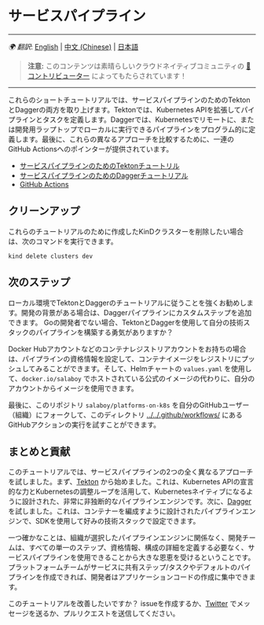 # サービスパイプライン

---
*🌍 翻訳*: [English](README.md) | [中文 (Chinese)](README-zh.md) | [日本語](README-ja.md)
> **注意:** このコンテンツは素晴らしいクラウドネイティブコミュニティの [🌟 コントリビューター](https://github.com/salaboy/platforms-on-k8s/graphs/contributors) によってもたらされています！
---

これらのショートチュートリアルでは、サービスパイプラインのためのTektonとDaggerの両方を取り上げます。Tektonでは、Kubernetes APIを拡張してパイプラインとタスクを定義します。Daggerでは、Kubernetesでリモートに、または開発用ラップトップでローカルに実行できるパイプラインをプログラム的に定義します。最後に、これらの異なるアプローチを比較するために、一連のGitHub Actionsへのポインターが提供されています。

- [サービスパイプラインのためのTektonチュートリル](tekton/README-ja.md)
- [サービスパイプラインのためのDaggerチュートリアル](dagger/README-ja.md)
- [GitHub Actions](github-actions/README-ja.md)

## クリーンアップ

これらのチュートリアルのために作成したKinDクラスターを削除したい場合は、次のコマンドを実行できます。

```shell
kind delete clusters dev
```

## 次のステップ

ローカル環境でTektonとDaggerのチュートリアルに従うことを強くお勧めします。開発の背景がある場合は、Daggerパイプラインにカスタムステップを追加できます。
Goの開発者でない場合、TektonとDaggerを使用して自分の技術スタックのパイプラインを構築する勇気がありますか？

Docker Hubアカウントなどのコンテナレジストリアカウントをお持ちの場合は、パイプラインの資格情報を設定して、コンテナイメージをレジストリにプッシュしてみることができます。そして、Helmチャートの `values.yaml` を使用して、`docker.io/salaboy` でホストされている公式のイメージの代わりに、自分のアカウントからイメージを使用できます。

最後に、このリポジトリ `salaboy/platforms-on-k8s` を自分のGitHubユーザー（組織）にフォークして、このディレクトリ [../../.github/workflows/](../../.github/workflows/) にあるGitHubアクションの実行を試すことができます。

## まとめと貢献

このチュートリアルでは、サービスパイプラインの2つの全く異なるアプローチを試しました。まず、[Tekton](https://tekton.dev) から始めました。これは、Kubernetes APIの宣言的な力とKubernetesの調整ループを活用して、Kubernetesネイティブになるように設計された、非常に非独断的なパイプラインエンジンです。次に、[Dagger](https://dagger.io) を試しました。これは、コンテナーを編成すように設計されたパイプラインエンジンで、SDKを使用して好みの技術スタックで設定できます。

一つ確かなことは、組織が選択したパイプラインエンジンに関係なく、開発チームは、すべての単一のステップ、資格情報、構成の詳細を定義する必要なく、サービスパイプラインを使用できることから大きな恩恵を受けるということです。プラットフォームチームがサービスに共有ステップ/タスクやデフォルトのパイプラインを作成できれば、開発者はアプリケーションコードの作成に集中できます。

このチュートリアルを改善したいですか？ issueを作成するか、[Twitter](https://twitter.com/salaboy) でメッセージを送るか、プルリクエストを送信してください。
